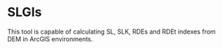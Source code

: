# SLGIs
This tool is capable of calculating SL, SLK, RDEs and RDEt indexes from DEM in ArcGIS environments.
